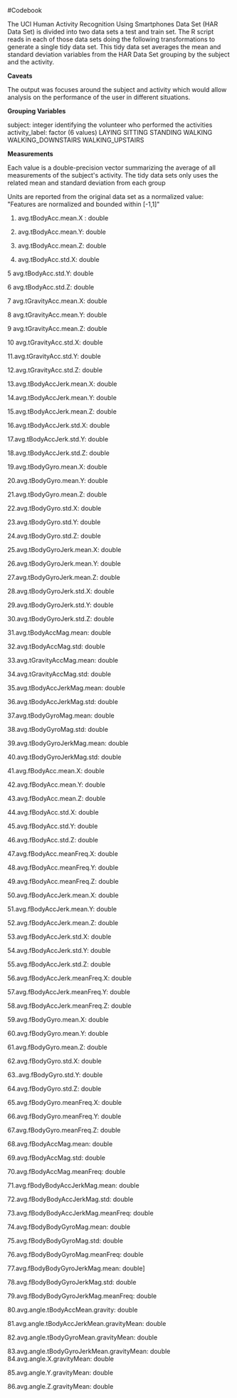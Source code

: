 #Codebook

The UCI Human Activity Recognition Using Smartphones Data Set (HAR Data Set) is divided into two data sets a test and train set. The R script reads in each of those data sets doing the following transformations to generate a single tidy data set. This tidy data set averages the mean and standard deviation variables from the HAR Data Set grouping by the subject and the activity.

**Caveats**

The output was focuses around the subject and activity which would allow analysis on the performance of the user in different situations.

**Grouping Variables**

subject: integer
identifying the volunteer who performed the activities
activity_label: factor (6 values)
LAYING
SITTING
STANDING
WALKING
WALKING_DOWNSTAIRS
WALKING_UPSTAIRS

**Measurements**

Each value is a double-precision vector summarizing the average of all measurements of the subject's activity. The tidy data sets only uses the related mean and standard deviation from each group

Units are reported from the original data set as a normalized value: "Features are normalized and bounded within [-1,1]"

1. avg.tBodyAcc.mean.X : double

2. avg.tBodyAcc.mean.Y: double

3. avg.tBodyAcc.mean.Z: double

4. avg.tBodyAcc.std.X: double

5 avg.tBodyAcc.std.Y: double

6 avg.tBodyAcc.std.Z: double

7 avg.tGravityAcc.mean.X: double

8 avg.tGravityAcc.mean.Y: double

9 avg.tGravityAcc.mean.Z: double

10 avg.tGravityAcc.std.X: double

11.avg.tGravityAcc.std.Y: double

12.avg.tGravityAcc.std.Z: double

13.avg.tBodyAccJerk.mean.X: double

14.avg.tBodyAccJerk.mean.Y: double

15.avg.tBodyAccJerk.mean.Z: double

16.avg.tBodyAccJerk.std.X: double

17.avg.tBodyAccJerk.std.Y: double

18.avg.tBodyAccJerk.std.Z: double

19.avg.tBodyGyro.mean.X: double

20.avg.tBodyGyro.mean.Y: double

21.avg.tBodyGyro.mean.Z: double

22.avg.tBodyGyro.std.X: double

23.avg.tBodyGyro.std.Y: double

24.avg.tBodyGyro.std.Z: double

25.avg.tBodyGyroJerk.mean.X: double

26.avg.tBodyGyroJerk.mean.Y: double

27.avg.tBodyGyroJerk.mean.Z: double

28.avg.tBodyGyroJerk.std.X: double

29.avg.tBodyGyroJerk.std.Y: double

30.avg.tBodyGyroJerk.std.Z: double

31.avg.tBodyAccMag.mean: double

32.avg.tBodyAccMag.std: double

33.avg.tGravityAccMag.mean: double

34.avg.tGravityAccMag.std: double

35.avg.tBodyAccJerkMag.mean: double

36.avg.tBodyAccJerkMag.std: double

37.avg.tBodyGyroMag.mean: double

38.avg.tBodyGyroMag.std: double

39.avg.tBodyGyroJerkMag.mean: double

40.avg.tBodyGyroJerkMag.std: double

41.avg.fBodyAcc.mean.X: double

42.avg.fBodyAcc.mean.Y: double

43.avg.fBodyAcc.mean.Z: double

44.avg.fBodyAcc.std.X: double

45.avg.fBodyAcc.std.Y: double

46.avg.fBodyAcc.std.Z: double

47.avg.fBodyAcc.meanFreq.X: double

48.avg.fBodyAcc.meanFreq.Y: double

49.avg.fBodyAcc.meanFreq.Z: double

50.avg.fBodyAccJerk.mean.X: double

51.avg.fBodyAccJerk.mean.Y: double

52.avg.fBodyAccJerk.mean.Z: double

53.avg.fBodyAccJerk.std.X: double

54.avg.fBodyAccJerk.std.Y: double


55.avg.fBodyAccJerk.std.Z: double

56.avg.fBodyAccJerk.meanFreq.X: double

57.avg.fBodyAccJerk.meanFreq.Y: double

58.avg.fBodyAccJerk.meanFreq.Z: double

59.avg.fBodyGyro.mean.X: double

60.avg.fBodyGyro.mean.Y: double

61.avg.fBodyGyro.mean.Z: double

62.avg.fBodyGyro.std.X: double

63..avg.fBodyGyro.std.Y: double

64.avg.fBodyGyro.std.Z: double

65.avg.fBodyGyro.meanFreq.X: double

66.avg.fBodyGyro.meanFreq.Y: double

67.avg.fBodyGyro.meanFreq.Z: double

68.avg.fBodyAccMag.mean: double

69.avg.fBodyAccMag.std: double

70.avg.fBodyAccMag.meanFreq: double

71.avg.fBodyBodyAccJerkMag.mean: double

72.avg.fBodyBodyAccJerkMag.std: double

73.avg.fBodyBodyAccJerkMag.meanFreq: double

74.avg.fBodyBodyGyroMag.mean: double

75.avg.fBodyBodyGyroMag.std: double

76.avg.fBodyBodyGyroMag.meanFreq: double

77.avg.fBodyBodyGyroJerkMag.mean: double]

78.avg.fBodyBodyGyroJerkMag.std: double

79.avg.fBodyBodyGyroJerkMag.meanFreq: double

80.avg.angle.tBodyAccMean.gravity: double

81.avg.angle.tBodyAccJerkMean.gravityMean: double

82.avg.angle.tBodyGyroMean.gravityMean: double

83.avg.angle.tBodyGyroJerkMean.gravityMean: double
84.avg.angle.X.gravityMean: double

85.avg.angle.Y.gravityMean: double

86.avg.angle.Z.gravityMean: double
